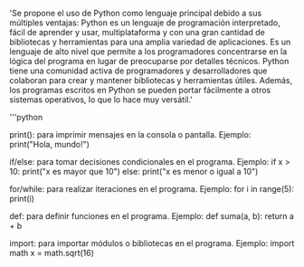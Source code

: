 'Se propone el uso de Python como lenguaje principal debido a sus múltiples ventajas:
Python es un lenguaje de programación interpretado, fácil de aprender y usar, multiplataforma y con una gran cantidad de bibliotecas y 
herramientas para una amplia variedad de aplicaciones. Es un lenguaje de alto nivel que permite a los programadores concentrarse en la lógica del programa 
en lugar de preocuparse por detalles técnicos. Python tiene una comunidad activa de programadores y desarrolladores que colaboran para crear y mantener bibliotecas 
y herramientas útiles. 
Además, los programas escritos en Python se pueden portar fácilmente a otros sistemas operativos, lo que lo hace muy versátil.'

'''python

print(): para imprimir mensajes en la consola o pantalla.
Ejemplo: print("Hola, mundo!")

if/else: para tomar decisiones condicionales en el programa.
Ejemplo:
if x > 10:
print("x es mayor que 10")
else:
print("x es menor o igual a 10")

for/while: para realizar iteraciones en el programa.
Ejemplo:
for i in range(5):
print(i)

def: para definir funciones en el programa.
Ejemplo:
def suma(a, b):
return a + b

import: para importar módulos o bibliotecas en el programa.
Ejemplo:
import math
x = math.sqrt(16)
